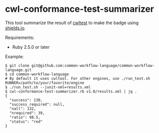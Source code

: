 # cwl-conformance-test-summarizer

This tool summarize the result of [cwltest](https://github.com/common-workflow-language/cwltest) to make the badge using [shields.io](https://shields.io).

Requirements:
- Ruby 2.5.0 or later

Example:
```
$ git clone git@github.com:common-workflow-language/common-workflow-language.git
$ cd common-workflow-language
# By default it uses cwltool. For other engines, use ./run_test.sh RUNNER=/path/to/your/favorite/engine
$ ./run_test.sh --junit-xml=results.xml
$ cwl-conformance-test-summarizer.rb v1.0/results.xml | jq .
{
  "success": 130,
  "success_required": null,
  "nall": 132,
  "nrequired": 39,
  "ratio": 98.5,
  "status": "red"
}
```
